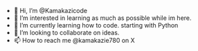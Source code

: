 - 👋 Hi, I’m @Kamakazicode
- 👀 I’m interested in learning as much as possible while im here.
- 🌱 I’m currently learning how to code. starting with Python
- 💞️ I’m looking to collaborate on ideas.
- 📫 How to reach me @kamakazie780 on X

<!---
Kamakazicode/Kamakazicode is a ✨ special ✨ repository because its `README.md` (this file) appears on your GitHub profile.
You can click the Preview link to take a look at your changes.
--->
